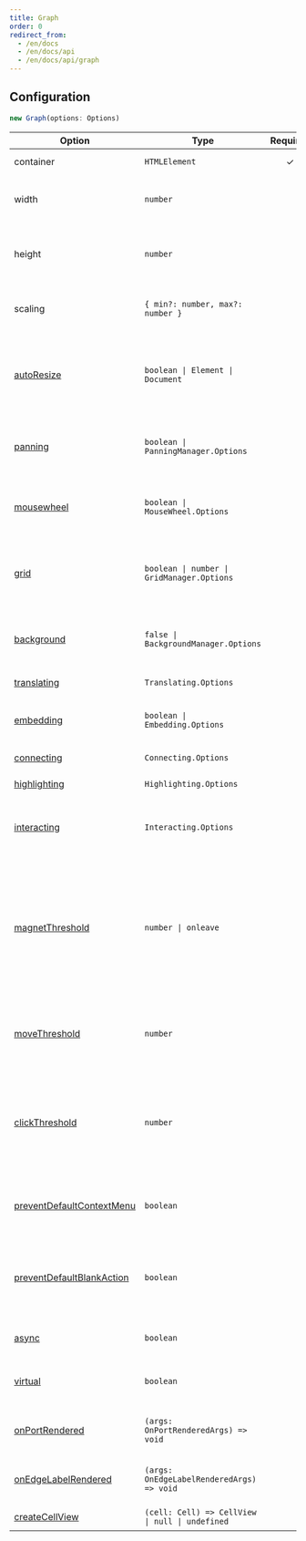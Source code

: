 ```yaml
---
title: Graph
order: 0
redirect_from:
  - /en/docs
  - /en/docs/api
  - /en/docs/api/graph
---
```


## Configuration

```ts
new Graph(options: Options)
```

| Option | Type | Required | Description | Default Value |
| --- | --- | :-: | --- | --- |
| container | `HTMLElement` | ✓ | The container of the canvas. |  |
| width | `number` |  | The width of the canvas, defaults to the container width. | - |
| height | `number` |  | The height of the canvas, defaults to the container height. | - |
| scaling | `{ min?: number, max?: number }` |  | The minimum and maximum zoom levels of the canvas. | `{ min: 0.01, max: 16 }` |
| [autoResize](/tutorial/basic/graph#canvas-size) | `boolean \| Element \| Document` |  | Whether to listen to container size changes and automatically update the canvas size. | `false` |
| [panning](/api/graph/panning) | `boolean \| PanningManager.Options` |  | Whether the canvas can be panned, defaults to disabled. | `false` |
| [mousewheel](/api/graph/mousewheel) | `boolean \| MouseWheel.Options` |  | Whether the mouse wheel can zoom, defaults to disabled. | `false` |
| [grid](/api/graph/grid) | `boolean \| number \| GridManager.Options` |  | The grid, defaults to a 10px grid but does not draw the grid background. | `false` |
| [background](/api/graph/background) | `false \| BackgroundManager.Options` |  | The background, defaults to not drawing the background. | `false` |
| [translating](/api/interacting/interaction#moving-range) | `Translating.Options` |  | Restricts node movement. | `{ restrict: false }` |
| [embedding](/api/interacting/interaction#embedding) | `boolean \| Embedding.Options` |  | Whether to enable nested nodes, defaults to disabled. | `false` |
| [connecting](/api/interacting/interaction#connecting) | `Connecting.Options` |  | The connection options. | `{ snap: false, ... }` |
| [highlighting](/api/interacting/interaction#highlighting) | `Highlighting.Options` |  | The highlighting options. | `{...}` |
| [interacting](/api/interacting/interaction#restrictions) | `Interacting.Options` |  | Customizes the interaction behavior of nodes and edges. | `{ edgeLabelMovable: false }` |
| [magnetThreshold](/api/graph/view#magnetthreshold) | `number \| onleave` |  | The number of times the mouse can move before triggering a connection, or set to `onleave` to trigger a connection when the mouse leaves an element. | `0` |
| [moveThreshold](/api/graph/view#movethreshold) | `number` |  | The number of times the mouse can move before triggering a `mousemove` event. | `0` |
| [clickThreshold](/api/graph/view#clickthreshold) | `number` |  | When the mouse moves more than the specified number of times, the mouse click event will not be triggered. | `0` |
| [preventDefaultContextMenu](/api/graph/view#preventdefaultcontextmenu) | `boolean` |  | Whether to disable the browser's default right-click menu. | `true` |
| [preventDefaultBlankAction](/api/graph/view#preventdefaultblankaction) | `boolean` |  | Whether to disable the default mouse behavior when clicking on a blank area of the canvas. | `true` |
| [async](/api/graph/view#async) | `boolean` |  | Whether to render asynchronously. | `true` |
| [virtual](/api/graph/view#virtual) | `boolean` |  | Whether to only render the visible area of the canvas. | `false` |
| [onPortRendered](/api/graph/view#onportrendered) | `(args: OnPortRenderedArgs) => void` |  | The callback triggered when a port is rendered. | - |
| [onEdgeLabelRendered](/api/graph/view#onedgelabelrendered) | `(args: OnEdgeLabelRenderedArgs) => void` |  | The callback triggered when an edge label is rendered. | - |
| [createCellView](/api/graph/view#createcellview) | `(cell: Cell) => CellView \| null \| undefined` |  | Customizes the view of a cell. | - |
